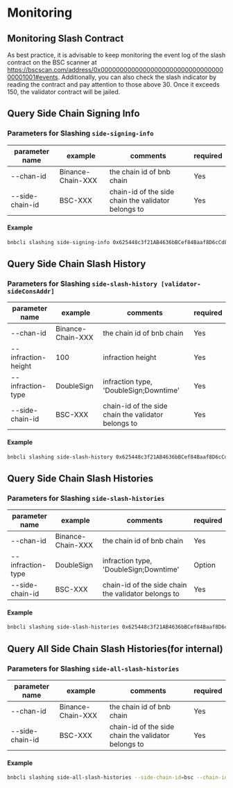 # Monitoring

## Monitoring Slash Contract

As best practice, it is advisable to  keep monitoring the event log of the slash contract on the BSC scanner at 
<https://bscscan.com/address/0x0000000000000000000000000000000000001001#events>. Additionally, you can also check the slash indicator by reading the contract and pay attention to those above 30. Once it exceeds 150, the validator contract will be jailed.

## Query Side Chain Signing Info

### Parameters for Slashing `side-signing-info`

| **parameter name** | **example**       | **comments**                                         | **required** |
| ------------------ | ----------------- | ---------------------------------------------------- | ------------ |
| --chan-id          | Binance-Chain-XXX | the chain id of bnb chain                       | Yes          |
| --side-chain-id    | BSC-XXX           | chain-id of the side  chain the validator belongs to | Yes          |

#### Example

```bash
bnbcli slashing side-signing-info 0x625448c3f21AB4636bBCef84Baaf8D6cCdE13c3F --side-chain-id=bsc --chain-id=test-chain-8d7sJz --home ~/home_cli
```
##  Query Side Chain Slash History

### Parameters for Slashing `side-slash-history [validator-sideConsAddr]`

| **parameter name**  | **example**       | **comments**                                         | **required** |
| ------------------- | ----------------- | ---------------------------------------------------- | ------------ |
| --chan-id           | Binance-Chain-XXX | the chain id of bnb chain                       | Yes          |
| --infraction-height | 100               | infraction height                                    | Yes          |
| --infraction-type   | DoubleSign        | infraction type, 'DoubleSign;Downtime'               | Yes          |
| --side-chain-id     | BSC-XXX           | chain-id of the side chain the validator belongs to  | Yes          |

#### Example

```bash
bnbcli slashing side-slash-history 0x625448c3f21AB4636bBCef84Baaf8D6cCdE13c3F --infraction-height 100 --infraction-type DoubleSign --side-chain-id=bsc --chain-id=test-chain-8d7sJz --home ~/home_cli
```

## Query Side Chain Slash Histories

### Parameters for Slashing `side-slash-histories`

| **parameter name** | **example**       | **comments**                                         | **required** |
| ------------------ | ----------------- | ---------------------------------------------------- | ------------ |
| --chan-id          | Binance-Chain-XXX | the chain id of bnb chain                       | Yes          |
| --infraction-type  | DoubleSign        | infraction type, 'DoubleSign;Downtime'               | Option       |
| --side-chain-id    | BSC-XXX           | chain-id of the side chain the validator belongs to  | Yes          |

#### Example

```bash
bnbcli slashing side-slash-histories 0x625448c3f21AB4636bBCef84Baaf8D6cCdE13c3F --infraction-type DoubleSign --side-chain-id=bsc --chain-id=test-chain-8d7sJz --home ~/home_cli
```

## Query All Side Chain Slash Histories(for internal)

### Parameters for Slashing `side-all-slash-histories`

| **parameter name** | **example**       | **comments**                                         | **required** |
| ------------------ | ----------------- | ---------------------------------------------------- | ------------ |
| --chan-id          | Binance-Chain-XXX | the chain id of bnb chain                        | Yes          |
| --side-chain-id    | BSC-XXX           | chain-id of the side chain the validator belongs to  | Yes          |

#### Example

```bash
bnbcli slashing side-all-slash-histories --side-chain-id=bsc --chain-id=test-chain-8d7sJz --home ~/home_cli
```
